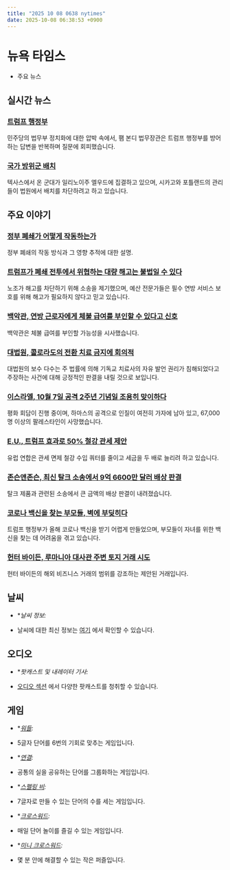```yaml
---
title: "2025 10 08 0638 nytimes"
date: 2025-10-08 06:38:53 +0900
---
```


# 뉴욕 타임스 
- 주요 뉴스 

## 실시간 뉴스 

### [트럼프 행정부](https://www.nytimes.com/live/2025/10/07/us/trump-news)
민주당의 법무부 정치화에 대한 압박 속에서, 팸 본디 법무장관은 트럼프 행정부를 방어하는 답변을 반복하며 질문에 회피했습니다. 

### [국가 방위군 배치](https://www.nytimes.com/live/2025/10/07/us/trump-national-guard-illinois-texas)
텍사스에서 온 군대가 일리노이주 엘우드에 집결하고 있으며, 시카고와 포틀랜드의 관리들이 법원에서 배치를 차단하려고 하고 있습니다. 

## 주요 이야기 

### [정부 폐쇄가 어떻게 작동하는가](https://www.nytimes.com/2025/09/30/us/politics/government-shutdown-congress.html)
정부 폐쇄의 작동 방식과 그 영향 추적에 대한 설명. 

### [트럼프가 폐쇄 전투에서 위협하는 대량 해고는 불법일 수 있다](https://www.nytimes.com/2025/10/07/us/politics/trump-government-shutdown-layoffs.html)
노조가 해고를 차단하기 위해 소송을 제기했으며, 예산 전문가들은 필수 연방 서비스 보호를 위해 해고가 필요하지 않다고 믿고 있습니다. 

### [백악관, 연방 근로자에게 체불 급여를 부인할 수 있다고 신호](https://www.nytimes.com/2025/10/07/us/politics/trump-back-pay-furloughed-workers-shutdown.html)
백악관은 체불 급여를 부인할 가능성을 시사했습니다. 

### [대법원, 콜로라도의 전환 치료 금지에 회의적](https://www.nytimes.com/live/2025/10/07/us/supreme-court-conversion-therapy)
대법원의 보수 다수는 주 법률에 의해 기독교 치료사의 자유 발언 권리가 침해되었다고 주장하는 사건에 대해 긍정적인 판결을 내릴 것으로 보입니다. 

### [이스라엘, 10월 7일 공격 2주년 기념일 조용히 맞이하다](https://www.nytimes.com/2025/10/07/world/middleeast/october-7-anniversary-israel.html)
평화 회담이 진행 중이며, 하마스의 공격으로 인질이 여전히 가자에 남아 있고, 67,000명 이상의 팔레스타인이 사망했습니다. 

### [E.U., 트럼프 효과로 50% 철강 관세 제안](https://www.nytimes.com/2025/10/07/business/eu-steel-tariffs-quotas.html)
유럽 연합은 관세 면제 철강 수입 쿼터를 줄이고 세금을 두 배로 늘리려 하고 있습니다. 

### [존슨앤존슨, 최신 탈크 소송에서 9억 6600만 달러 배상 판결](https://www.nytimes.com/2025/10/07/business/johnson-johnson-talc-lawsuit.html)
탈크 제품과 관련된 소송에서 큰 금액의 배상 판결이 내려졌습니다. 

### [코로나 백신을 찾는 부모들, 벽에 부딪히다](https://www.nytimes.com/2025/10/07/well/covid-vaccine-children-parents-issues-rfk-jr.html)
트럼프 행정부가 올해 코로나 백신을 받기 어렵게 만들었으며, 부모들이 자녀를 위한 백신을 찾는 데 어려움을 겪고 있습니다. 

### [헌터 바이든, 루마니아 대사관 주변 토지 거래 시도](https://www.nytimes.com/2025/10/07/us/politics/hunter-biden-embassy-romania.html)
헌터 바이든의 해외 비즈니스 거래의 범위를 강조하는 제안된 거래입니다. 

## 날씨 
- **날씨 정보:*
* 날씨에 대한 최신 정보는 [여기](https://www.nytimes.com/weather) 에서 확인할 수 있습니다. 

## 오디오 
- **팟캐스트 및 내레이터 기사:*
* [오디오 섹션](https://www.nytimes.com/spotlight/podcasts) 에서 다양한 팟캐스트를 청취할 수 있습니다. 

## 게임 
- **[워들](https://www.nytimes.com/games/wordle/index.html):*
* 5글자 단어를 6번의 기회로 맞추는 게임입니다. 
- **[연결](https://www.nytimes.com/games/connections):*
* 공통의 실을 공유하는 단어를 그룹화하는 게임입니다. 
- **[스펠링 비](https://www.nytimes.com/puzzles/spelling-bee):*
* 7글자로 만들 수 있는 단어의 수를 세는 게임입니다. 
- **[크로스워드](https://www.nytimes.com/crosswords):*
* 매일 단어 놀이를 즐길 수 있는 게임입니다. 
- **[미니 크로스워드](http://www.nytimes.com/crosswords/game/mini):*
* 몇 분 안에 해결할 수 있는 작은 퍼즐입니다.